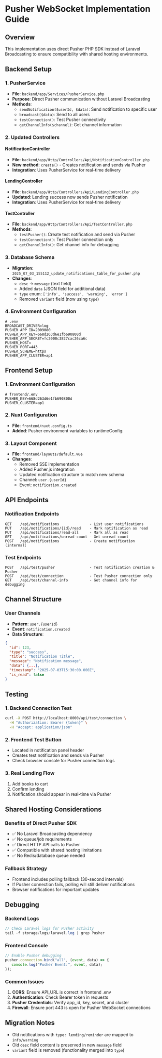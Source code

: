 # Pusher WebSocket Implementation Guide

## Overview

This implementation uses direct Pusher PHP SDK instead of Laravel Broadcasting to ensure compatibility with shared hosting environments.

## Backend Setup

### 1. PusherService

-  **File**: `backend/app/Services/PusherService.php`
-  **Purpose**: Direct Pusher communication without Laravel Broadcasting
-  **Methods**:
   -  `sendNotification($userId, $data)`: Send notification to specific user
   -  `broadcast($data)`: Send to all users
   -  `testConnection()`: Test Pusher connectivity
   -  `getChannelInfo($channel)`: Get channel information

### 2. Updated Controllers

#### NotificationController

-  **File**: `backend/app/Http/Controllers/Api/NotificationController.php`
-  **New method**: `create()` - Creates notification and sends via Pusher
-  **Integration**: Uses PusherService for real-time delivery

#### LendingController

-  **File**: `backend/app/Http/Controllers/Api/LendingController.php`
-  **Updated**: Lending success now sends Pusher notification
-  **Integration**: Uses PusherService for real-time delivery

#### TestController

-  **File**: `backend/app/Http/Controllers/Api/TestController.php`
-  **Methods**:
   -  `testPusher()`: Create test notification and send via Pusher
   -  `testConnection()`: Test Pusher connection only
   -  `getChannelInfo()`: Get channel info for debugging

### 3. Database Schema

-  **Migration**: `2025_07_03_155112_update_notifications_table_for_pusher.php`
-  **Changes**:
   -  `desc` → `message` (text field)
   -  Added `data` (JSON field for additional data)
   -  `type` enum: `['info', 'success', 'warning', 'error']`
   -  Removed `variant` field (now using `type`)

### 4. Environment Configuration

```env
# .env
BROADCAST_DRIVER=log
PUSHER_APP_ID=2009080
PUSHER_APP_KEY=668d263d6e1fb690800d
PUSHER_APP_SECRET=fc2000c3827cac26ca6c
PUSHER_HOST=
PUSHER_PORT=443
PUSHER_SCHEME=https
PUSHER_APP_CLUSTER=ap1
```

## Frontend Setup

### 1. Environment Configuration

```env
# frontend/.env
PUSHER_KEY=668d263d6e1fb690800d
PUSHER_CLUSTER=ap1
```

### 2. Nuxt Configuration

-  **File**: `frontend/nuxt.config.ts`
-  **Added**: Pusher environment variables to runtimeConfig

### 3. Layout Component

-  **File**: `frontend/layouts/default.vue`
-  **Changes**:
   -  Removed SSE implementation
   -  Added Pusher.js integration
   -  Updated notification structure to match new schema
   -  Channel: `user.{userId}`
   -  Event: `notification.created`

## API Endpoints

### Notification Endpoints

```
GET    /api/notifications              - List user notifications
PUT    /api/notifications/{id}/read    - Mark notification as read
PUT    /api/notifications/read-all     - Mark all as read
GET    /api/notifications/unread-count - Get unread count
POST   /api/notifications              - Create notification (internal)
```

### Test Endpoints

```
POST   /api/test/pusher                - Test notification creation & Pusher
POST   /api/test/connection            - Test Pusher connection only
GET    /api/test/channel-info          - Get channel info for debugging
```

## Channel Structure

### User Channels

-  **Pattern**: `user.{userId}`
-  **Event**: `notification.created`
-  **Data Structure**:

```json
{
  "id": 123,
  "type": "success",
  "title": "Notification Title",
  "message": "Notification message",
  "data": {...},
  "timestamp": "2025-07-03T15:30:00.000Z",
  "is_read": false
}
```

## Testing

### 1. Backend Connection Test

```bash
curl -X POST http://localhost:8000/api/test/connection \
  -H "Authorization: Bearer {token}" \
  -H "Accept: application/json"
```

### 2. Frontend Test Button

-  Located in notification panel header
-  Creates test notification and sends via Pusher
-  Check browser console for Pusher connection logs

### 3. Real Lending Flow

1. Add books to cart
2. Confirm lending
3. Notification should appear in real-time via Pusher

## Shared Hosting Considerations

### Benefits of Direct Pusher SDK

-  ✅ No Laravel Broadcasting dependency
-  ✅ No queue/job requirements
-  ✅ Direct HTTP API calls to Pusher
-  ✅ Compatible with shared hosting limitations
-  ✅ No Redis/database queue needed

### Fallback Strategy

-  Frontend includes polling fallback (30-second intervals)
-  If Pusher connection fails, polling will still deliver notifications
-  Browser notifications for important updates

## Debugging

### Backend Logs

```php
// Check Laravel logs for Pusher activity
tail -f storage/logs/laravel.log | grep Pusher
```

### Frontend Console

```javascript
// Enable Pusher debugging
pusher.connection.bind("all", (event, data) => {
   console.log("Pusher Event:", event, data);
});
```

### Common Issues

1. **CORS**: Ensure API_URL is correct in frontend .env
2. **Authentication**: Check Bearer token in requests
3. **Pusher Credentials**: Verify app_id, key, secret, and cluster
4. **Firewall**: Ensure port 443 is open for Pusher WebSocket connections

## Migration Notes

-  Old notifications with `type: lending/reminder` are mapped to `info/warning`
-  Old `desc` field content is preserved in new `message` field
-  `variant` field is removed (functionality merged into `type`)
